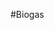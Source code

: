 #Biogas
<!-- AÑADIR CUANTO SEA POSIBLE UN README PROPIAMENTE ECHO, EL ANTERIOR SE BORRO POR PROBLEMAS CON EL COMMIT Y EL CLONE-->
